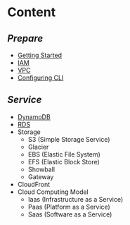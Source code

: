 # **Content**

## ***Prepare***

- [Getting Started](https://docs.aws.amazon.com/cli/latest/userguide/getting-started-prereqs.html)
- [IAM](https://us-east-1.console.aws.amazon.com/iamv2/home#/home)
- [VPC](https://us-east-1.console.aws.amazon.com/vpc/home?region=us-east-1#Home:)
- [Configuring CLI](https://docs.aws.amazon.com/cli/latest/userguide/cli-chap-configure.html)

## ***Service***

- [DynamoDB](https://github.com/davidtsai0720/tips/aws/main/dynamodb)
- [RDS](https://docs.aws.amazon.com/AmazonRDS/latest/UserGuide/CHAP_GettingStarted.CreatingConnecting.PostgreSQL.html)
- Storage
  - S3 (Simple Storage Service)
  - Glacier
  - EBS (Elastic File System)
  - EFS (Elastic Block Store)
  - Showball
  - Gateway
- CloudFront
- Cloud Computing Model
  - Iaas (Infrastructure as a Service)
  - Paas (Platform as a Service)
  - Saas (Software as a Service)
